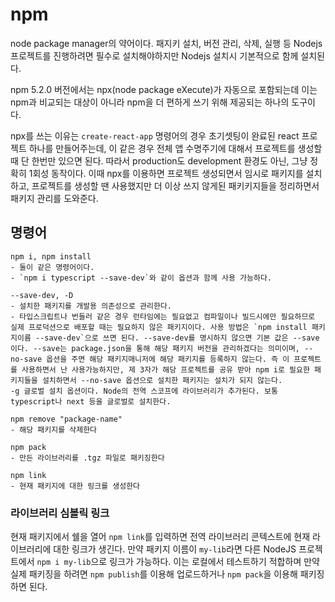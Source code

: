 # npm
node package manager의 약어이다.
패지키 설치, 버전 관리, 삭제, 실행 등 Nodejs 프로젝트를 진행하려면 필수로 설치해야하지만 Nodejs 설치시 기본적으로 함께 설치된다.

npm 5.2.0 버전에서는 npx(node package eXecute)가 자동으로 포함되는데 이는 npm과 비교되는 대상이 아니라 npm을 더 편하게 쓰기 위해 제공되는 하나의 도구이다.

npx를 쓰는 이유는 `create-react-app` 명령어의 경우 초기셋팅이 완료된 react 프로젝트 하나를 만들어주는데, 이 같은 경우 전체 앱 수명주기에 대해서 프로젝트를 생성할 때 단 한번만 있으면 된다. 따라서 production도 development 환경도 아닌, 그냥 정확히 1회성 동작이다. 이때 npx를 이용하면 프로젝트 생성되면서 임시로 패키지를 설치하고, 프로젝트를 생성할 땐 사용했지만 더 이상 쓰지 않게된 패키키지들을 정리하면서 패키지 관리를 도와준다.

## 명령어

	npm i, npm install
	- 둘이 같은 명령어이다. 
	- `npm i typescript --save-dev`와 같이 옵션과 함께 사용 가능하다.

	--save-dev, -D
	- 설치한 패키지를 개발용 의존성으로 관리한다.
	- 타입스크립트나 번들러 같은 경우 런타임에는 필요없고 컴파일이나 빌드시에만 필요하므로 실제 프로덕션으로 배포할 때는 필요하지 않은 패키지이다. 사용 방법은 `npm install 패키지이름 --save-dev`으로 쓰면 된다. --save-dev를 명시하지 않으면 기본 값은 --save이다. --save는 package.json을 통해 해당 패키지 버전을 관리하겠다는 의미이며, --no-save 옵션을 주면 해당 패키지매니저에 해당 패키지를 등록하지 않는다. 즉 이 프로젝트를 사용하면서 난 사용가능하지만, 제 3자가 해당 프로젝트를 공유 받아 npm i로 필요한 패키지들을 설치하면서 --no-save 옵션으로 설치한 패키지는 설치가 되지 않는다.
	-g 글로벌 설치 옵션이다. Node의 전역 스코프에 라이브러리가 추가된다. 보통 typescript나 next 등을 글로벌로 설치한다.
	
	npm remove "package-name"
	- 해당 패키지를 삭제한다

	npm pack
	- 만든 라이브러리를 .tgz 파일로 패키징한다

	npm link
	- 현재 패키지에 대한 링크를 생성한다


### 라이브러리 심볼릭 링크

현재 패키지에서 쉘을 열어 `npm link`를 입력하면 전역 라이브러리 콘텍스트에 현재 라이브러리에 대한 링크가 생긴다. 만약 패키지 이름이 `my-lib`라면 다른 NodeJS 프로젝트에서 `npm i my-lib`으로 링크가 가능하다. 이는 로컬에서 테스트하기 적합하며 만약 실제 패키징을 하려면 `npm publish`를 이용해 업로드하거나 `npm pack`을 이용해 패키징하면 된다.


